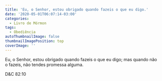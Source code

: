 ```yaml
---
title: 'Eu, o Senhor, estou obrigado quando fazeis o que eu digo.'
date: '2020-05-01T06:07:14-03:00'
categories:
  - Livro de Mórmon
tags:
  - Obediência
autoThumbnailImage: false
thumbnailImagePosition: top
coverImage: ''
---
```

Eu, o Senhor, estou obrigado quando fazeis o que eu digo; mas quando não o fazeis, não tendes promessa alguma.

D&C 82:10
